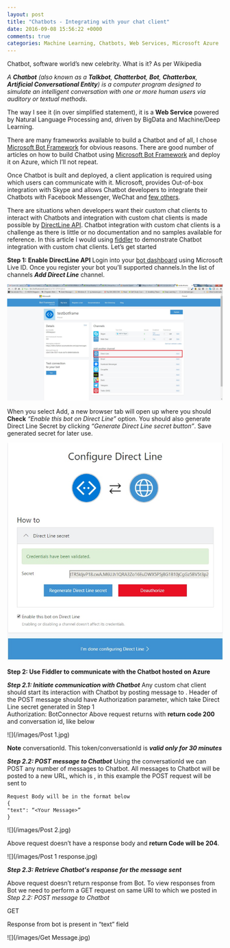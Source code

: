 ```yaml
---
layout: post
title: "Chatbots - Integrating with your chat client"
date: 2016-09-08 15:56:22 +0000
comments: true
categories: Machine Learning, Chatbots, Web Services, Microsoft Azure
---
```

Chatbot, software world’s new celebrity. What is it? As per Wikipedia
    
_A **Chatbot** (also known as a **Talkbot**, **Chatterbot**, **Bot**, **Chatterbox**, **Artificial Conversational Entity**) is a computer program designed to simulate an intelligent conversation with one or more human users via auditory or textual methods_.

The way I see it (in over simplified statement), it is a **Web Service** powered by Natural Language Processing and, driven by BigData and Machine/Deep Learning.

There are many frameworks available to build a Chatbot and of all, I chose [Microsoft Bot Framework](https://dev.botframework.com/) for obvious reasons. There are good number of articles on how to build Chatbot using [Microsoft Bot Framework](https://dev.botframework.com/) and deploy it on Azure, which I’ll not repeat.

Once Chatbot is built and deployed, a client application is required using which users can communicate with it. Microsoft, provides Out-of-box integration with Skype and allows Chatbot developers to integrate their Chatbots with Facebook Messenger, WeChat and [few others](https://docs.botframework.com/en-us/csharp/builder/sdkreference/gettingstarted.html#channels). 

There are situations when developers want their custom chat clients to interact with Chatbots and integration with custom chat clients is made possible by [DirectLine API](https://docs.botframework.com/en-us/restapi/directline/). Chatbot integration with custom chat clients is a challenge as there is little or no documentation and no samples available for reference. In this article I would using [fiddler](http://www.telerik.com/fiddler) to demonstrate Chatbot integration with custom chat clients. Let’s get started

**Step 1: Enable DirectLine API** 
Login into your [bot dashboard](https://dev.botframework.com/) using Microsoft Live ID. Once you register your bot you’ll supported channels.In the list of channels ***Add Direct Line*** channel.

![](/images/enableDirectLine.jpg)

When you select Add, a new browser tab will open up where you should **Check** _“Enable this bot on Direct Line”_ option. You should also generate Direct Line Secret by clicking _“Generate Direct Line secret button”_. Save generated secret for later use.

![](/images/AddDL.jpg)

**Step 2: Use Fiddler to communicate with the Chatbot hosted on Azure**

***Step 2.1: Initiate communication with Chatbot***
Any custom chat client should start its interaction with Chatbot by posting message to [](https://directline.botframework.com/api/conversations). Header of the POST message should have Authorization parameter, which take Direct Line secret generated in Step 1  
Authorization: BotConnector ***<Direct Line secret>***
Above request returns with **return code 200** and conversation id, like below

![](/images/Post 1.jpg)

**Note** conversationId. This token/conversationId is ***valid only for 30 minutes***

***Step 2.2: POST message to Chatbot***
Using the conversationId we can POST any number of messages to Chatbot. All messages to Chatbot will be posted to a new URL, which is [](https://directline.botframework.com/api/conversations/<ConversationId>/messages), in this example the POST request will be sent to 

[](https://directline.botframework.com/api/conversations/Jk21ZkYRQ6a/messages)

    Request Body will be in the format below
    {
    "text": “<Your Message>”
    }

![](/images/Post 2.jpg)

Above request doesn’t have a response body and **return Code will be 204**. 

![](/images/Post 1 response.jpg)

***Step 2.3: Retrieve Chatbot's response for the message sent***

Above request doesn’t return response from Bot. To view responses from Bot we need to perform a GET request on same URI to which we posted in _Step 2.2: POST message to Chatbot_

GET [](https://directline.botframework.com/api/conversations/Jk21ZkYRQ6a/messages)


Response from bot is present in “text” field

![](/images/Get Message.jpg)

